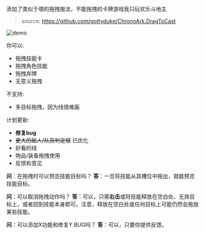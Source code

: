 添加了类似于塔的拖拽施法，不能拖拽的卡牌游戏我只玩欢乐斗地主

> source: https://github.com/gottyduke/ChronoArk.DragToCast

![demo](https://i.postimg.cc/Bn5T2Fdc/drag-to-cast-demo.gif)


你可以:
- 拖拽技能卡
- 拖拽角色技能
- 拖拽弃牌
- 无意义拖拽


不支持:
- 多目标拖拽，因为线很难画


计划更新:
- **修复bug**
- ~~更大的敌人/队员判定框~~ 已优化
- 好看的线
- 物品/装备拖拽使用
- 反馈和意见


**问**：在拖拽时可以预览技能目标吗？
**答**：一旦将技能从其槽位中拖出，就能预览技能目标。

**问**：可以取消拖拽动作吗？
**答**：可以，只需**右击**或将技能释放在空白处、无效目标上，或者回到技能本身即可。注意，释放在空白处或任何目标上可能仍然会施放某些技能。

**问**：可以添加X功能和修复Y BUG吗？
**答**：可以，只要你提供反馈。
